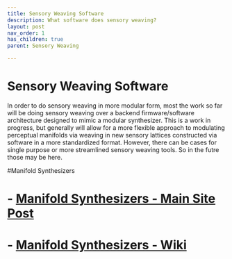 ```yaml
---
title: Sensory Weaving Software
description: What software does sensory weaving?
layout: post
nav_order: 1
has_children: true
parent: Sensory Weaving

---
```


# Sensory Weaving Software
In order to do sensory weaving in more modular form, most the work so far will be doing sensory weaving over a backend firmware/software architecture designed to mimic a modular synthesizer. This is a work in progress, but generally will allow for a more flexible approach to modulating perceptual manifolds via weaving in new sensory lattices constructed via software in a more standardized format. 
However, there can be cases for single purpose or more streamlined sensory weaving tools. So in the futre those may be here.


#Manifold Synthesizers
# - [Manifold Synthesizers - Main Site Post](https://curiosiate.com/perceptual-manifolds-manifold-synthesizers/)
# - [Manifold Synthesizers - Wiki](https://wiki.curiosiate.com/manifold-synthesizers/)


